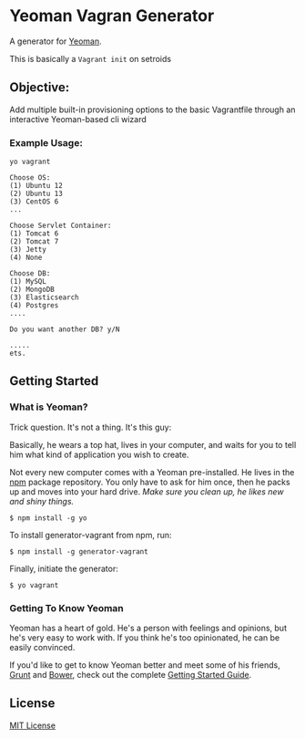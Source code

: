 # Yeoman Vagran Generator

A generator for [Yeoman](http://yeoman.io).

This is basically a `Vagrant init` on setroids

## Objective:

Add multiple built-in provisioning options to the basic Vagrantfile through an interactive Yeoman-based cli wizard


### Example Usage:
  
  ```
  yo vagrant
  
  Choose OS:
  (1) Ubuntu 12
  (2) Ubuntu 13
  (3) CentOS 6
  ...
  
  Choose Servlet Container:
  (1) Tomcat 6
  (2) Tomcat 7
  (3) Jetty
  (4) None
  
  Choose DB:
  (1) MySQL
  (2) MongoDB
  (3) Elasticsearch
  (4) Postgres
  ....
  
  Do you want another DB? y/N
  
  .....
  ets.
  ```

## Getting Started

### What is Yeoman?

Trick question. It's not a thing. It's this guy:


Basically, he wears a top hat, lives in your computer, and waits for you to tell him what kind of application you wish to create.

Not every new computer comes with a Yeoman pre-installed. He lives in the [npm](https://npmjs.org) package repository. You only have to ask for him once, then he packs up and moves into your hard drive. *Make sure you clean up, he likes new and shiny things.*

```
$ npm install -g yo
```



To install generator-vagrant from npm, run:

```
$ npm install -g generator-vagrant
```

Finally, initiate the generator:

```
$ yo vagrant
```

### Getting To Know Yeoman

Yeoman has a heart of gold. He's a person with feelings and opinions, but he's very easy to work with. If you think he's too opinionated, he can be easily convinced.

If you'd like to get to know Yeoman better and meet some of his friends, [Grunt](http://gruntjs.com) and [Bower](http://bower.io), check out the complete [Getting Started Guide](https://github.com/yeoman/yeoman/wiki/Getting-Started).



## License

[MIT License](http://en.wikipedia.org/wiki/MIT_License)
